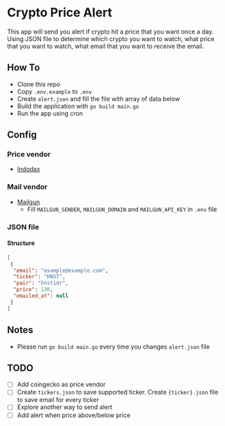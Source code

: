 # Crypto Price Alert

This app will send you alert if crypto hit a price that you want once a day. Using JSON file to determine which crypto you want to watch, what price that you want to watch, what email that you want to receive the email.

## How To
- Clone this repo
- Copy `.env.example` to `.env`
- Create `alert.json` and fill the file with array of data below
- Build the application with `go build main.go`
- Run the app using cron

## Config

### Price vendor
- [Indodax](https://github.com/btcid/indodax-official-api-docs/blob/master/Public-RestAPI.md#ticker)

### Mail vendor
- [Mailgun](https://www.mailgun.com)
  - Fill `MAILGUN_SENDER`, `MAILGUN_DOMAIN` and `MAILGUN_API_KEY` in `.env` file

### JSON file

#### Structure
```json
[
 {
  "email": "example@example.com",
  "ticker": "HNST",
  "pair": "hnstidr",
  "price": 130,
  "emailed_at": null
 }
]
```

## Notes
- Please run `go build main.go` every time you changes `alert.json` file

## TODO
- [ ] Add coingecko as price vendor
- [ ] Create `tickers.json` to save supported ticker. Create `{ticker}.json` file to save email for every ticker
- [ ] Explore another way to send alert
- [ ] Add alert when price above/below price